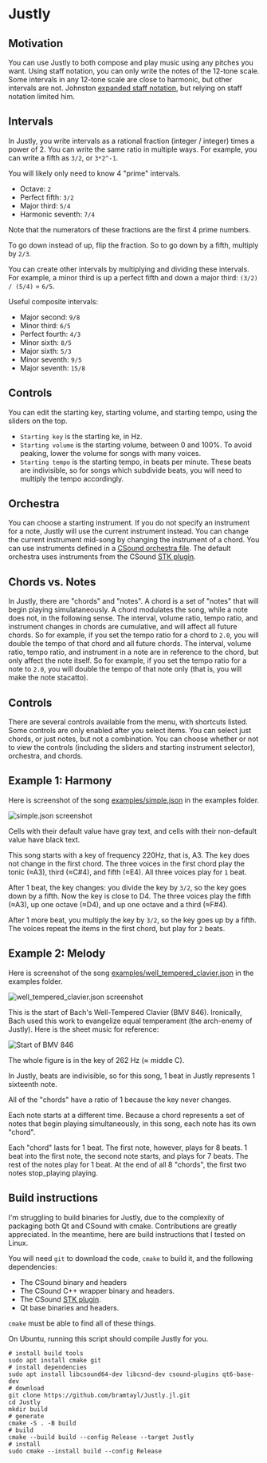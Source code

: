 # Justly

## Motivation

You can use Justly to both compose and play music using any pitches you want.
Using staff notation, you can only write the notes of the 12-tone scale.
Some intervals in any 12-tone scale are close to harmonic, but other intervals are not.
Johnston [expanded staff notation](http://marsbat.space/pdfs/EJItext.pdf), but relying on staff notation limited him.

## Intervals

In Justly, you write intervals as a rational fraction (integer / integer) times a power of 2.
You can write the same ratio in multiple ways.
For example, you can write a fifth as `3/2`, or `3*2^-1`.

You will likely only need to know 4 "prime" intervals.

- Octave: `2`
- Perfect fifth: `3/2`
- Major third: `5/4`
- Harmonic seventh: `7/4`

Note that the numerators of these fractions are the first 4 prime numbers.

To go down instead of up, flip the fraction.
So to go down by a fifth, multiply by `2/3`.

You can create other intervals by multiplying and dividing these intervals.
For example, a minor third is up a perfect fifth and down a major third: `(3/2) / (5/4)` = `6/5`.

Useful composite intervals:

- Major second: `9/8`
- Minor third: `6/5`
- Perfect fourth: `4/3`
- Minor sixth: `8/5`
- Major sixth: `5/3`
- Minor seventh: `9/5`
- Major seventh: `15/8`

## Controls

You can edit the starting key, starting volume, and starting tempo, using the sliders on the top.

- `Starting key` is the starting ke, in Hz.
- `Starting volume` is the starting volume, between 0 and 100%. To avoid peaking, lower the volume for songs with many voices.
- `Starting tempo` is the starting tempo, in beats per minute. These beats are indivisible, so for songs which subdivide beats, you will need to multiply the tempo accordingly.

## Orchestra

You can choose a starting instrument.
If you do not specify an instrument for a note, Justly will use the current instrument instead.
You can change the current instrument mid-song by changing the instrument of a chord.
You can use instruments defined in a [CSound orchestra file](http://www.csounds.com/manual/html/OrchTop.html).
The default orchestra uses instruments from the CSound [STK plugin](https://github.com/csound/plugins).

## Chords vs. Notes

In Justly, there are "chords" and "notes".
A chord is a set of "notes" that will begin playing simulataneously.
A chord modulates the song, while a note does not, in the following sense.
The interval, volume ratio, tempo ratio, and instrument changes in chords are cumulative, and will affect all future chords.
So for example, if you set the tempo ratio for a chord to `2.0`, you will double the tempo of that chord and all future chords.
The interval, volume ratio, tempo ratio, and instrument in a note are in reference to the chord, but only affect the note itself.
So for example, if you set the tempo ratio for a note to `2.0`, you will double the tempo of that note only (that is, you will make the note stacatto).

## Controls

There are several controls available from the menu, with shortcuts listed.
Some controls are only enabled after you select items.
You can select just chords, or just notes, but not a combination.
You can choose whether or not to view the controls (including the sliders and starting instrument selector), orchestra, and chords.

## Example 1: Harmony

Here is screenshot of the song [examples/simple.json](examples/simple.json) in the examples folder.

![simple.json screenshot](examples/simple.png)

Cells with their default value have gray text, and cells with their non-default value have black text.

This song starts with a key of frequency 220Hz, that is, A3.
The key does not change in the first chord.
The three voices in the first chord play the tonic (≈A3), third (≈C#4), and fifth (≈E4).
All three voices play for `1` beat.

After 1 beat, the key changes: you divide the key by `3/2`, so the key goes down by a fifth.
Now the key is close to D4.
The three voices play the fifth (≈A3), up one octave (≈D4), and up one octave and a third (≈F#4). 

After 1 more beat, you multiply the key by `3/2`, so the key goes up by a fifth. The voices repeat the items in the first chord, but play for `2` beats.

## Example 2: Melody

Here is screenshot of the song [examples/well_tempered_clavier.json](examples/well_tempered_clavier.json) in the examples folder.

![well_tempered_clavier.json screenshot](examples/well_tempered_clavier.png)

This is the start of Bach's Well-Tempered Clavier (BMV 846). Ironically, Bach used this work to evangelize equal temperament (the arch-enemy of Justly). Here is the sheet music for reference:

![Start of BMV 846](examples/well_tempered_clavier_sheet_music.png)

The whole figure is in the key of 262 Hz (≈ middle C). 

In Justly, beats are indivisible, so for this song, 1 beat in Justly represents 1 sixteenth note.

All of the "chords" have a ratio of 1 because the key never changes.

Each note starts at a different time. Because a chord represents a set of notes that begin playing simultaneously, in this song, each note has its own "chord". 

Each "chord" lasts for 1 beat. The first note, however, plays for 8 beats.
1 beat into the first note, the second note starts, and plays for 7 beats.
The rest of the notes play for 1 beat. At the end of all 8 "chords", the first two notes stop_playing playing.

## Build instructions

I'm struggling to build binaries for Justly, due to the complexity of packaging both Qt and CSound with cmake.
Contributions are greatly appreciated.
In the meantime, here are build instructions that I tested on Linux.

You will need `git` to download the code, `cmake` to build it, and the following dependencies:

- The CSound binary and headers
- The CSound C++ wrapper binary and headers.
- The CSound [STK plugin](https://github.com/csound/plugins).
- Qt base binaries and headers.

`cmake` must be able to find all of these things.

On Ubuntu, running this script should compile Justly for you.

```
# install build tools
sudo apt install cmake git
# install dependencies
sudo apt install libcsound64-dev libcsnd-dev csound-plugins qt6-base-dev
# download
git clone https://github.com/bramtayl/Justly.jl.git
cd Justly
mkdir build
# generate
cmake -S . -B build
# build
cmake --build build --config Release --target Justly
# install
sudo cmake --install build --config Release
```
